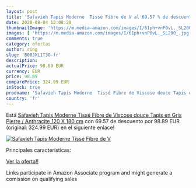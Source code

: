 ```yaml
---
layout: post
title: 'Safavieh Tapis Moderne  Tissé Fibre de V al 69.57 % de descuento'
date: 2020-08-04 12:08:29
thumbnailImage: 'https://m.media-amazon.com/images/I/61ph+vnP0vL._SL200_.jpg'
images: [ 'https://m.media-amazon.com/images/I/61ph+vnP0vL._SL200_.jpg' ]
comments: true
category: ofertas
author: ring
slug: 'B00JXL1T3O-fr'
description:
actualPrice: 98.89 EUR
currency: EUR
price: 98.89
comparePrice: 324.99 EUR
inStock: true
prodname: 'Safavieh Tapis Moderne  Tissé Fibre de Viscose douce Tapis en Gris Pierre / Anthracite  120 X 180 cm'
country: 'fr'
---
```


Está [Safavieh Tapis Moderne  Tissé Fibre de Viscose douce Tapis en Gris Pierre / Anthracite  120 X 180 cm](https://www.amazon.fr/dp/B00JXL1T3O/?tag=tolees0d-21) con 69.57 de descuento por 98.89 EUR (original: 324.99 EUR) en el siguiente enlace!

[![Safavieh Tapis Moderne  Tissé Fibre de V](https://m.media-amazon.com/images/I/61ph+vnP0vL._SL200_.jpg)](https://www.amazon.fr/dp/B00JXL1T3O/?tag=tolees0d-21)

Principales características:


[Ver la oferta!!](https://www.amazon.fr/dp/B00JXL1T3O/?tag=tolees0d-21)

Links participate in Amazon Associate program and might generate a comission on qualifying sales


